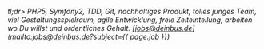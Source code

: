_tl;dr> PHP5, Symfony2, TDD, Git, nachhaltiges Produkt, tolles junges Team, viel Gestaltungsspielraum, agile Entwicklung, freie Zeiteinteilung, arbeiten wo Du willst und ordentliches Gehalt. [jobs@deinbus.de](mailto:jobs@deinbus.de?subject={{ page.job }})_
